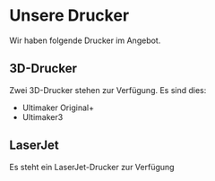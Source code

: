 # Unsere Drucker
Wir haben folgende Drucker im Angebot.

## 3D-Drucker
Zwei 3D-Drucker stehen zur Verfügung. Es sind dies:

* Ultimaker Original+
* Ultimaker3

## LaserJet
Es steht ein LaserJet-Drucker zur Verfügung
